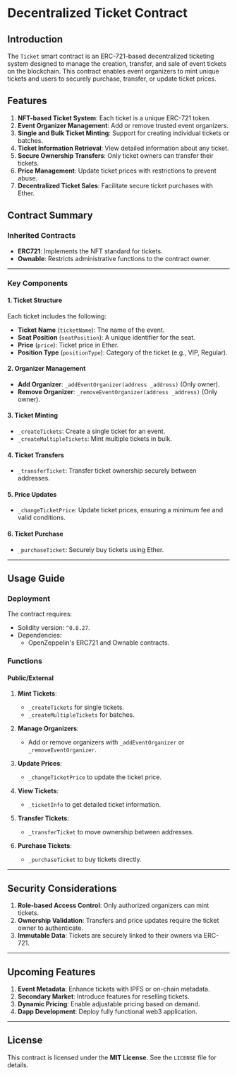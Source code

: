 # Decentralized Ticket Contract

## Introduction

The `Ticket` smart contract is an ERC-721-based decentralized ticketing system designed to manage the creation, transfer, and sale of event tickets on the blockchain. This contract enables event organizers to mint unique tickets and users to securely purchase, transfer, or update ticket prices.

## Features

1. **NFT-based Ticket System**: Each ticket is a unique ERC-721 token.
2. **Event Organizer Management**: Add or remove trusted event organizers.
3. **Single and Bulk Ticket Minting**: Support for creating individual tickets or batches.
4. **Ticket Information Retrieval**: View detailed information about any ticket.
5. **Secure Ownership Transfers**: Only ticket owners can transfer their tickets.
6. **Price Management**: Update ticket prices with restrictions to prevent abuse.
7. **Decentralized Ticket Sales**: Facilitate secure ticket purchases with Ether.

## Contract Summary

### Inherited Contracts
- **ERC721**: Implements the NFT standard for tickets.
- **Ownable**: Restricts administrative functions to the contract owner.

---

### Key Components

#### 1. Ticket Structure
Each ticket includes the following:
- **Ticket Name** (`ticketName`): The name of the event.
- **Seat Position** (`seatPosition`): A unique identifier for the seat.
- **Price** (`price`): Ticket price in Ether.
- **Position Type** (`positionType`): Category of the ticket (e.g., VIP, Regular).

#### 2. Organizer Management
- **Add Organizer**: `_addEventOrganizer(address _address)` (Only owner).
- **Remove Organizer**: `_removeEventOrganizer(address _address)` (Only owner).

#### 3. Ticket Minting
- `_createTickets`: Create a single ticket for an event.
- `_createMultipleTickets`: Mint multiple tickets in bulk.

#### 4. Ticket Transfers
- `_transferTicket`: Transfer ticket ownership securely between addresses.

#### 5. Price Updates
- `_changeTicketPrice`: Update ticket prices, ensuring a minimum fee and valid conditions.

#### 6. Ticket Purchase
- `_purchaseTicket`: Securely buy tickets using Ether.

---

## Usage Guide

### Deployment
The contract requires:
- Solidity version: `^0.8.27`.
- Dependencies:
  - OpenZeppelin's ERC721 and Ownable contracts.

### Functions

#### Public/External
1. **Mint Tickets**:
   - `_createTickets` for single tickets.
   - `_createMultipleTickets` for batches.

2. **Manage Organizers**:
   - Add or remove organizers with `_addEventOrganizer` or `_removeEventOrganizer`.

3. **Update Prices**:
   - `_changeTicketPrice` to update the ticket price.

4. **View Tickets**:
   - `_ticketInfo` to get detailed ticket information.

5. **Transfer Tickets**:
   - `_transferTicket` to move ownership between addresses.

6. **Purchase Tickets**:
   - `_purchaseTicket` to buy tickets directly.

---

## Security Considerations

1. **Role-based Access Control**: Only authorized organizers can mint tickets.
2. **Ownership Validation**: Transfers and price updates require the ticket owner to authenticate.
3. **Immutable Data**: Tickets are securely linked to their owners via ERC-721.

---

## Upcoming Features

1. **Event Metadata**: Enhance tickets with IPFS or on-chain metadata.
2. **Secondary Market**: Introduce features for reselling tickets.
3. **Dynamic Pricing**: Enable adjustable pricing based on demand.
4. **Dapp Development**: Deploy fully functional web3 application.

---

## License

This contract is licensed under the **MIT License**. See the `LICENSE` file for details.
